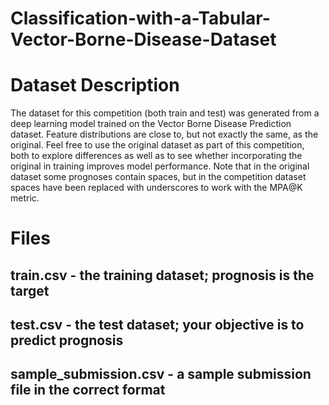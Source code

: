 # Classification-with-a-Tabular-Vector-Borne-Disease-Dataset

# Dataset Description
The dataset for this competition (both train and test) was generated from a deep learning model trained on the Vector Borne Disease Prediction dataset. Feature distributions are close to, but not exactly the same, as the original. Feel free to use the original dataset as part of this competition, both to explore differences as well as to see whether incorporating the original in training improves model performance. Note that in the original dataset some prognoses contain spaces, but in the competition dataset spaces have been replaced with underscores to work with the MPA@K metric.

# Files

## train.csv - the training dataset; prognosis is the target
## test.csv - the test dataset; your objective is to predict prognosis
## sample_submission.csv - a sample submission file in the correct format
